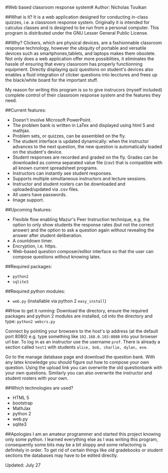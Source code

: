 #Web based classroom response system#
Author: Nicholas Touikan

##What is it?
It is a web application designed for conducting in-class quizzes, i.e. a classroom response system. Originally it is intended for calculus classes and is designed to be run from a personal computer. This program is distributed under the GNU Lesser General Public License.

##Why?
Clickers, which are physical devices, are a fashionnable classroom response technology, however the ubiquity of portable and versatile devices such as smartphones,tablets, and laptops makes them obsolete. Not only does a web application offer more possiblities, it  eliminates the hassle of ensuring that every classroom has properly functionning equipment. Directly displaying quiz questions on student's devices also enables a fluid integration of clicker questions into lecctures and frees up the black/white board for the important stuff.

 My reason for writing this program is so to give instrucors (myself included) complete control of their classroom response system and the features they need.

##Current features:
* Doesn't involve Microsoft PowerPoint.
* The problem bank is written in LaTex and displayed using html 5 and mathjax.
* Problem sets, or quizzes, can be assembled on the fly.
* The student interface is updated dynamically: when the instructor advances to the next question, the new question is automatically loaded on the student's device.
* Student responses are recorded and graded on the fly. Grades can be downloaded as comma separated value file (csv) that is compatible with all known current spreadsheet programs.
* Instructors can instantly see student responses.
* Supports multiple simultaneous instructors and lecture sessions.
* Instructor and student rosters can be downloaded and uploaded/updated via .csv files.
* All users have passwords.
* Image support.

##Upcoming features:
* Flexible flow enabling Mazur's Peer Instruction technique, e.g. the option to only show students the response rates (but not the correct answer) and the option to ask a question again without revealing the answer after student deliberation.
* A countdown timer.
* Encryption, i.e. https.
* Web-based question composer/editor interface so that the user can compose questions without knowing latex.

##Required packages:
* `python2`
* `sqlite3`

##Required python modules:
* `web.py` (installable via python 2 `easy_install`)

##How to get it running:
Download the directory, ensure the required packages and python 2 modules are installed, cd into the directory  and type: `python2 webcrs.py`

Connect by pointing your browsers to the host's ip address (at the default port 8080) e.g. type something like `192.168.0.103:8080` into your browser url bar. To log in as an instructor use the username `prof`. There is already a section called `test1` with students `alice, bob, charlie, dylan, eve`. 

Go to the manage database page and download the question bank. With any latex knowledge you should figure out how to compose your own question. Using the upload link you can overwrite the old questionbank with your own questions. Similarly you can also overwrite the instructor and student rosters with your own.

##Which technologies are used?
* HTML 5
* bootstrap
* MathJax
* python 2
* web.py
* sqlite3

##Apologies
I am an amateur programmer and started this project knowing only some python. I learned everything else as I was writing this program, consequently some bits may be a bit sloppy and some refactoring is definitely in order. To get rid of certain things like old gradebooks or student sections the databases may have to be edited directly.

Updated: July 27
